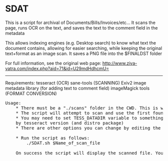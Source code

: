 SDAT
====

This is a script for archival of Documents/Bills/Invoices/etc...
It scans the page, runs OCR on the text, and saves the text to the comment field in the metadata

This allows indexing engines (e.g. Desktop search) to know what text the document contains, allowing
for easier searching, while keeping the original text+format as an image scan.
It saves a PNG file into the $FINALDST folder

For full information, see the original web page:
	http://www.ziva-vatra.com/index.php?aid=71&id=U29mdHdhcmU=

----

Requirements:
    tesseract (OCR)
    sane-tools (SCANNING)
    Exiv2 image metadata library (for adding text to comment field)
	imageMagick tools (FORMAT CONVERSION)

<pre>
Usage:
	* There must be a "./scans" folder in the CWD. This is where the results are saved
	* The script will attempt to scan and use the first found scanning device. It will then save this in a file in CWD called "devicename". You can delete this to force re-detection, or put your own (valid) ID in there to override the autodetection.
	* You may need to set TESS_DATADIR variable to something other than the default, as this varies
	by tesseract version (and distro package)
	* There are other options you can change by editing the script. A common one is $SCAN_DPI, the higher the DPI the more accurate the OCR (and the higher quality archive copy you keep), but it takes longer to scan and uses more space. The default is set to 600dpi, as this is the best archive quality vs space I found for my needs.

	* Run the script as follows:
		./SDAT.sh $Name_of_scan_file

	On success the script will display the scanned file. You don't have to do anything to confirm, you can just close the display. The file is saved no matter what.

</pre>
